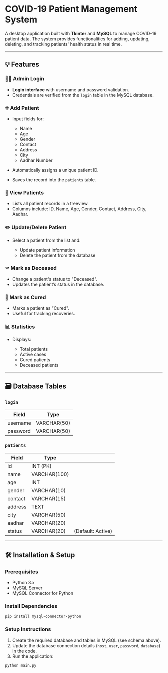 # COVID-19 Patient Management System

A desktop application built with **Tkinter** and **MySQL** to manage COVID-19 patient data. The system provides functionalities for adding, updating, deleting, and tracking patients' health status in real time.

---

## 💡 Features

### 🧑‍💻 Admin Login

* **Login interface** with username and password validation.
* Credentials are verified from the `login` table in the MySQL database.

### ➕ Add Patient

* Input fields for:

  * Name
  * Age
  * Gender
  * Contact
  * Address
  * City
  * Aadhar Number
* Automatically assigns a unique patient ID.
* Saves the record into the `patients` table.

### 📄 View Patients

* Lists all patient records in a treeview.
* Columns include: ID, Name, Age, Gender, Contact, Address, City, Aadhar.

### ✏️ Update/Delete Patient

* Select a patient from the list and:

  * Update patient information
  * Delete the patient from the database

### ⚰️ Mark as Deceased

* Change a patient's status to "Deceased".
* Updates the patient’s status in the database.

### 💚 Mark as Cured

* Marks a patient as "Cured".
* Useful for tracking recoveries.

### 📊 Statistics

* Displays:

  * Total patients
  * Active cases
  * Cured patients
  * Deceased patients

---

## 🗃️ Database Tables

### `login`

| Field    | Type        |
| -------- | ----------- |
| username | VARCHAR(50) |
| password | VARCHAR(50) |

### `patients`

| Field   | Type         |                   |
| ------- | ------------ | ----------------- |
| id      | INT (PK)     |                   |
| name    | VARCHAR(100) |                   |
| age     | INT          |                   |
| gender  | VARCHAR(10)  |                   |
| contact | VARCHAR(15)  |                   |
| address | TEXT         |                   |
| city    | VARCHAR(50)  |                   |
| aadhar  | VARCHAR(20)  |                   |
| status  | VARCHAR(20)  | (Default: Active) |

---

## 🛠️ Installation & Setup

### Prerequisites

* Python 3.x
* MySQL Server
* MySQL Connector for Python

### Install Dependencies

```bash
pip install mysql-connector-python
```

### Setup Instructions

1. Create the required database and tables in MySQL (see schema above).
2. Update the database connection details (`host`, `user`, `password`, `database`) in the code.
3. Run the application:

```bash
python main.py
```

